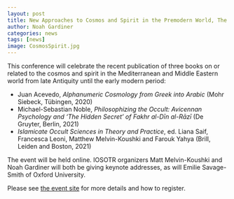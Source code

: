 ```yaml
---
layout: post
title: New Approaches to Cosmos and Spirit in the Premodern World, The Warburg Institute, July 9-10 2021
author: Noah Gardiner
categories: news
tags: [news]
image: CosmosSpirit.jpg
---
```

This conference will celebrate the recent publication of three books on or related to the cosmos and spirit in the Mediterranean and Middle Eastern world from late Antiquity until the early modern period: 

- Juan Acevedo, *Alphanumeric Cosmology from Greek into Arabic* (Mohr Siebeck, Tübingen, 2020)
- Michael-Sebastian Noble, *Philosophizing the Occult: Avicennan Psychology and ‘The Hidden Secret’ of Fakhr al-Dīn al-Rāzī* (De Gruyter, Berlin, 2021)
- *Islamicate Occult Sciences in Theory and Practice*, ed. Liana Saif, Francesca Leoni, Matthew Melvin-Koushki and Farouk Yahya (Brill, Leiden and Boston, 2021)

The event will be held online. IOSOTR organizers Matt Melvin-Koushki and Noah Gardiner will both be giving keynote addresses, as will Emilie Savage-Smith of Oxford University.

Please see [the event site](https://warburg.sas.ac.uk/events/event/24440) for more details and how to register.
